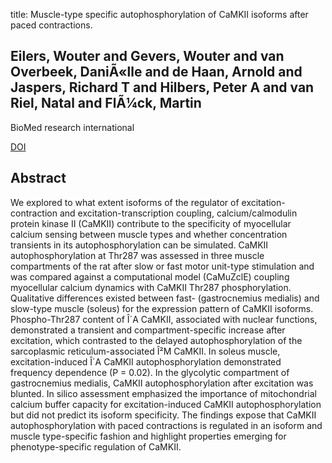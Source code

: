 title: Muscle-type specific autophosphorylation of CaMKII isoforms after paced contractions.

## Eilers, Wouter and Gevers, Wouter and van Overbeek, DaniÃ«lle and de Haan, Arnold and Jaspers, Richard T and Hilbers, Peter A and van Riel, Natal and FlÃ¼ck, Martin
BioMed research international

<a href="https://doi.org/10.1155/2014/943806">DOI</a>

## Abstract
We explored to what extent isoforms of the regulator of excitation-contraction and excitation-transcription coupling, calcium/calmodulin protein kinase II (CaMKII) contribute to the specificity of myocellular calcium sensing between muscle types and whether concentration transients in its autophosphorylation can be simulated. CaMKII autophosphorylation at Thr287 was assessed in three muscle compartments of the rat after slow or fast motor unit-type stimulation and was compared against a computational model (CaMuZclE) coupling myocellular calcium dynamics with CaMKII Thr287 phosphorylation. Qualitative differences existed between fast- (gastrocnemius medialis) and slow-type muscle (soleus) for the expression pattern of CaMKII isoforms. Phospho-Thr287 content of Î´A CaMKII, associated with nuclear functions, demonstrated a transient and compartment-specific increase after excitation, which contrasted to the delayed autophosphorylation of the sarcoplasmic reticulum-associated Î²M CaMKII. In soleus muscle, excitation-induced Î´A CaMKII autophosphorylation demonstrated frequency dependence (P = 0.02). In the glycolytic compartment of gastrocnemius medialis, CaMKII autophosphorylation after excitation was blunted. In silico assessment emphasized the importance of mitochondrial calcium buffer capacity for excitation-induced CaMKII autophosphorylation but did not predict its isoform specificity. The findings expose that CaMKII autophosphorylation with paced contractions is regulated in an isoform and muscle type-specific fashion and highlight properties emerging for phenotype-specific regulation of CaMKII.

